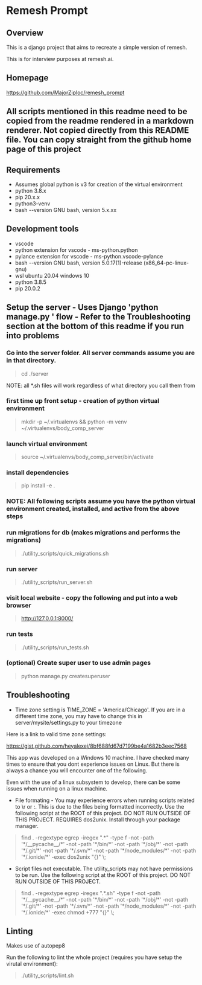 # Remesh Prompt

## Overview
This is a django project that aims to recreate a simple version of remesh.

This is for interview purposes at remesh.ai.

## Homepage
https://github.com/MajorZiploc/remesh_prompt

## All scripts mentioned in this readme need to be copied from the readme rendered in a markdown renderer. Not copied directly from this README file. You can copy straight from the github home page of this project

## Requirements
- Assumes global python is v3 for creation of the virtual environment
- python 3.8.x
- pip 20.x.x
- python3-venv
- bash --version GNU bash, version 5.x.xx

## Development tools
- vscode
- python extension for vscode - ms-python.python
- pylance extension for vscode - ms-python.vscode-pylance
- bash --version GNU bash, version 5.0.17(1)-release (x86\_64-pc-linux-gnu)
- wsl ubuntu 20.04 windows 10
- python 3.8.5
- pip 20.0.2

## Setup the server - Uses Django 'python manage.py <command>' flow - Refer to the Troubleshooting section at the bottom of this readme if you run into problems

### Go into the server folder. All server commands assume you are in that directory.

> cd ./server


NOTE: all \*.sh files will work regardless of what directory you call them from

### first time up front setup - creation of python virtual environment
> mkdir -p ~/.virtualenvs && python -m venv ~/.virtualenvs/body\_comp\_server

### launch virtual environment
> source ~/.virtualenvs/body\_comp\_server/bin/activate

### install dependencies
> pip install -e .

### NOTE: All following scripts assume you have the python virtual environment created, installed, and active from the above steps

### run migrations for db (makes migrations and performs the migrations)
> ./utility\_scripts/quick\_migrations.sh

### run server
> ./utility\_scripts/run\_server.sh

### visit local website - copy the following and put into a web browser
> http://127.0.0.1:8000/

### run tests
> ./utility\_scripts/run\_tests.sh

### (optional) Create super user to use admin pages
> python manage.py createsuperuser

## Troubleshooting

- Time zone setting is TIME_ZONE = 'America/Chicago'. If you are in a different time zone, you may have to change this in server/mysite/settings.py to your timezone

Here is a link to valid time zone settings:

https://gist.github.com/heyalexej/8bf688fd67d7199be4a1682b3eec7568

This app was developed on a Windows 10 machine. I have checked many times to ensure that you dont experience issues on Linux. But there is always a chance you will encounter one of the following.

Even with the use of a linux subsystem to develop, there can be some issues when running on a linux machine.

- File formating - You may experience errors when running scripts related to \r or :. This is due to the files being formatted incorrectly. Use the following script at the ROOT of this project. DO NOT RUN OUTSIDE OF THIS PROJECT. REQUIRES dos2unix. Install through your package manager.
> find . -regextype egrep -iregex ".\*" -type f -not -path '\*/\_\_pycache\_\_/\*' -not -path '\*/bin/\*' -not -path '\*/obj/\*' -not -path '\*/.git/\*' -not -path '\*/.svn/\*' -not -path '\*/node\_modules/\*' -not -path '\*/.ionide/\*' -exec dos2unix "{}" \\;

- Script files not executable. The utility\_scripts may not have permissions to be run. Use the following script at the ROOT of this project. DO NOT RUN OUTSIDE OF THIS PROJECT.
> find . -regextype egrep -iregex ".\*\.sh" -type f -not -path '\*/\_\_pycache\_\_/\*' -not -path '\*/bin/\*' -not -path '\*/obj/\*' -not -path '\*/.git/\*' -not -path '\*/.svn/\*' -not -path '\*/node\_modules/\*' -not -path '\*/.ionide/\*' -exec chmod +777 "{}" \\;

## Linting

Makes use of autopep8

Run the following to lint the whole project (requires you have setup the virutal environment):

> ./utility\_scripts/lint.sh

